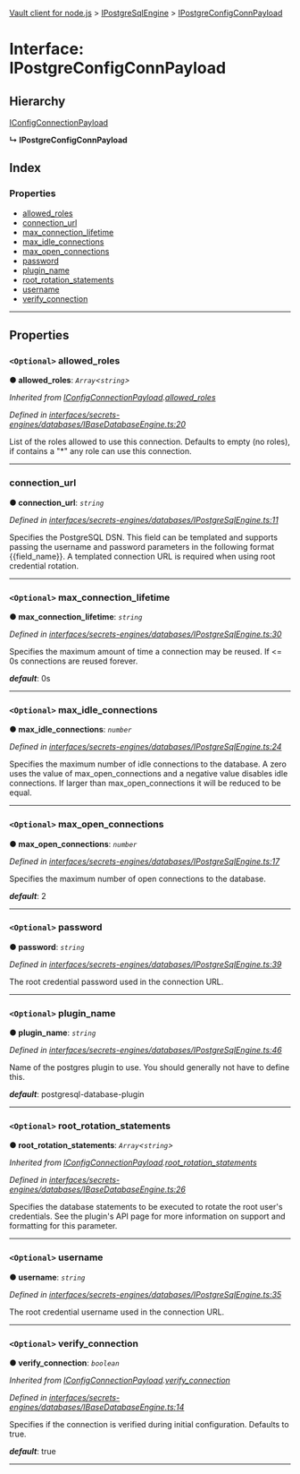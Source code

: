 [Vault client for node.js](../README.md) > [IPostgreSqlEngine](../modules/ipostgresqlengine.md) > [IPostgreConfigConnPayload](../interfaces/ipostgresqlengine.ipostgreconfigconnpayload.md)

# Interface: IPostgreConfigConnPayload

## Hierarchy

 [IConfigConnectionPayload](ibasedatabaseengine.iconfigconnectionpayload.md)

**↳ IPostgreConfigConnPayload**

## Index

### Properties

* [allowed_roles](ipostgresqlengine.ipostgreconfigconnpayload.md#allowed_roles)
* [connection_url](ipostgresqlengine.ipostgreconfigconnpayload.md#connection_url)
* [max_connection_lifetime](ipostgresqlengine.ipostgreconfigconnpayload.md#max_connection_lifetime)
* [max_idle_connections](ipostgresqlengine.ipostgreconfigconnpayload.md#max_idle_connections)
* [max_open_connections](ipostgresqlengine.ipostgreconfigconnpayload.md#max_open_connections)
* [password](ipostgresqlengine.ipostgreconfigconnpayload.md#password)
* [plugin_name](ipostgresqlengine.ipostgreconfigconnpayload.md#plugin_name)
* [root_rotation_statements](ipostgresqlengine.ipostgreconfigconnpayload.md#root_rotation_statements)
* [username](ipostgresqlengine.ipostgreconfigconnpayload.md#username)
* [verify_connection](ipostgresqlengine.ipostgreconfigconnpayload.md#verify_connection)

---

## Properties

<a id="allowed_roles"></a>

### `<Optional>` allowed_roles

**● allowed_roles**: *`Array`<`string`>*

*Inherited from [IConfigConnectionPayload](ibasedatabaseengine.iconfigconnectionpayload.md).[allowed_roles](ibasedatabaseengine.iconfigconnectionpayload.md#allowed_roles)*

*Defined in [interfaces/secrets-engines/databases/IBaseDatabaseEngine.ts:20](https://github.com/theogravity/vault-tacular/blob/cbfbab1/src/interfaces/secrets-engines/databases/IBaseDatabaseEngine.ts#L20)*

List of the roles allowed to use this connection. Defaults to empty (no roles), if contains a "\*" any role can use this connection.

___
<a id="connection_url"></a>

###  connection_url

**● connection_url**: *`string`*

*Defined in [interfaces/secrets-engines/databases/IPostgreSqlEngine.ts:11](https://github.com/theogravity/vault-tacular/blob/cbfbab1/src/interfaces/secrets-engines/databases/IPostgreSqlEngine.ts#L11)*

Specifies the PostgreSQL DSN. This field can be templated and supports passing the username and password parameters in the following format {{field\_name}}. A templated connection URL is required when using root credential rotation.

___
<a id="max_connection_lifetime"></a>

### `<Optional>` max_connection_lifetime

**● max_connection_lifetime**: *`string`*

*Defined in [interfaces/secrets-engines/databases/IPostgreSqlEngine.ts:30](https://github.com/theogravity/vault-tacular/blob/cbfbab1/src/interfaces/secrets-engines/databases/IPostgreSqlEngine.ts#L30)*

Specifies the maximum amount of time a connection may be reused. If <= 0s connections are reused forever.

*__default__*: 0s

___
<a id="max_idle_connections"></a>

### `<Optional>` max_idle_connections

**● max_idle_connections**: *`number`*

*Defined in [interfaces/secrets-engines/databases/IPostgreSqlEngine.ts:24](https://github.com/theogravity/vault-tacular/blob/cbfbab1/src/interfaces/secrets-engines/databases/IPostgreSqlEngine.ts#L24)*

Specifies the maximum number of idle connections to the database. A zero uses the value of max\_open\_connections and a negative value disables idle connections. If larger than max\_open\_connections it will be reduced to be equal.

___
<a id="max_open_connections"></a>

### `<Optional>` max_open_connections

**● max_open_connections**: *`number`*

*Defined in [interfaces/secrets-engines/databases/IPostgreSqlEngine.ts:17](https://github.com/theogravity/vault-tacular/blob/cbfbab1/src/interfaces/secrets-engines/databases/IPostgreSqlEngine.ts#L17)*

Specifies the maximum number of open connections to the database.

*__default__*: 2

___
<a id="password"></a>

### `<Optional>` password

**● password**: *`string`*

*Defined in [interfaces/secrets-engines/databases/IPostgreSqlEngine.ts:39](https://github.com/theogravity/vault-tacular/blob/cbfbab1/src/interfaces/secrets-engines/databases/IPostgreSqlEngine.ts#L39)*

The root credential password used in the connection URL.

___
<a id="plugin_name"></a>

### `<Optional>` plugin_name

**● plugin_name**: *`string`*

*Defined in [interfaces/secrets-engines/databases/IPostgreSqlEngine.ts:46](https://github.com/theogravity/vault-tacular/blob/cbfbab1/src/interfaces/secrets-engines/databases/IPostgreSqlEngine.ts#L46)*

Name of the postgres plugin to use. You should generally not have to define this.

*__default__*: postgresql-database-plugin

___
<a id="root_rotation_statements"></a>

### `<Optional>` root_rotation_statements

**● root_rotation_statements**: *`Array`<`string`>*

*Inherited from [IConfigConnectionPayload](ibasedatabaseengine.iconfigconnectionpayload.md).[root_rotation_statements](ibasedatabaseengine.iconfigconnectionpayload.md#root_rotation_statements)*

*Defined in [interfaces/secrets-engines/databases/IBaseDatabaseEngine.ts:26](https://github.com/theogravity/vault-tacular/blob/cbfbab1/src/interfaces/secrets-engines/databases/IBaseDatabaseEngine.ts#L26)*

Specifies the database statements to be executed to rotate the root user's credentials. See the plugin's API page for more information on support and formatting for this parameter.

___
<a id="username"></a>

### `<Optional>` username

**● username**: *`string`*

*Defined in [interfaces/secrets-engines/databases/IPostgreSqlEngine.ts:35](https://github.com/theogravity/vault-tacular/blob/cbfbab1/src/interfaces/secrets-engines/databases/IPostgreSqlEngine.ts#L35)*

The root credential username used in the connection URL.

___
<a id="verify_connection"></a>

### `<Optional>` verify_connection

**● verify_connection**: *`boolean`*

*Inherited from [IConfigConnectionPayload](ibasedatabaseengine.iconfigconnectionpayload.md).[verify_connection](ibasedatabaseengine.iconfigconnectionpayload.md#verify_connection)*

*Defined in [interfaces/secrets-engines/databases/IBaseDatabaseEngine.ts:14](https://github.com/theogravity/vault-tacular/blob/cbfbab1/src/interfaces/secrets-engines/databases/IBaseDatabaseEngine.ts#L14)*

Specifies if the connection is verified during initial configuration. Defaults to true.

*__default__*: true

___

